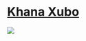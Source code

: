 # [Khana Xubo](khanaxubo.github.io/index.html) 
![](https://thriftynomads.com/wp-content/uploads/2018/02/Reflection-Salar-de-Uyuni-Bolivia-salt-flats.jpg)
